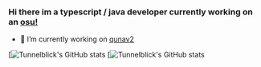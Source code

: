 ### Hi there im a typescript / java developer currently working on an [osu!](https://osu.ppy.sh/home)
- 🔭 I’m currently working on [qunav2](https://github.com/Tunnelbliick/qunav2)

[![Tunnelblick's GitHub stats](https://github-readme-stats.vercel.app/api?username=tunnelbliick)
[![Tunnelblick's GitHub stats](https://github-readme-streak-stats.herokuapp.com/?user=tunnelbliick&)

<!--
**Tunnelbliick/Tunnelbliick** is a ✨ _special_ ✨ repository because its `README.md` (this file) appears on your GitHub profile.

Here are some ideas to get you started:

- 🔭 I’m currently working on ...
- 🌱 I’m currently learning ...
- 👯 I’m looking to collaborate on ...
- 🤔 I’m looking for help with ...
- 💬 Ask me about ...
- 📫 How to reach me: ...
- 😄 Pronouns: ...
- ⚡ Fun fact: ...
-->
